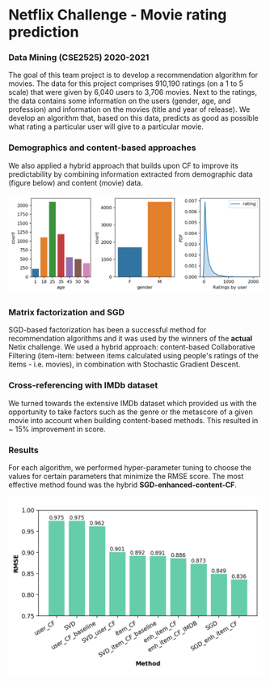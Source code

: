 # Netflix Challenge - Movie rating prediction

### Data Mining (CSE2525) 2020-2021

The goal of this team project is to develop a recommendation algorithm for movies. The data for this project comprises 910,190 ratings (on a 1 to 5 scale) that were given by 6,040 users to 3,706 movies. Next to the ratings, the data contains some information on the users (gender, age, and profession) and information on the movies (title and year of release). We develop an algorithm that, based on this data, predicts as good as possible what rating a particular user will give to a particular movie.


### Demographics and content-based approaches
We also applied a hybrid approach that builds upon CF to improve its predictability by combining information
extracted from demographic data (figure below) and content (movie) data.

![Statistics](resources\dataset_stats.png)


### Matrix factorization and SGD
SGD-based factorization has been a successful method for recommendation algorithms and it was used by the winners
of the **actual** Netix challenge. We used a hybrid approach: content-based Collaborative Filtering (item-item: between items calculated using people's ratings of the items - i.e. movies),
in combination with Stochastic Gradient Descent.


### Cross-referencing with IMDb dataset
We turned towards the extensive IMDb dataset which provided us with the opportunity to take factors such as the genre or the metascore of a given movie into
account when building content-based methods. This resulted in ~ 15% improvement in score. 

### Results
For each algorithm, we performed hyper-parameter tuning to choose the values for certain parameters that minimize the RMSE score.
The most effective method found was the hybrid **SGD-enhanced-content-CF**.

![Results](resources\results.png)
